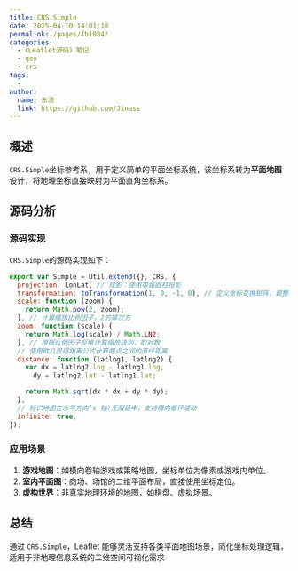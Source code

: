 ```yaml
---
title: CRS.Simple
date: 2025-04-10 14:01:18
permalink: /pages/fb1084/
categories:
  - 《Leaflet源码》笔记
  - geo
  - crs
tags:
  -
author:
  name: 东流
  link: https://github.com/Jinuss
---
```


## 概述

`CRS.Simple`坐标参考系，用于定义简单的平面坐标系统，该坐标系转为**平面地图**设计，将地理坐标直接映射为平面直角坐标系。

## 源码分析

### 源码实现

`CRS.Simple`的源码实现如下：

```js
export var Simple = Util.extend({}, CRS, {
  projection: LonLat, // 投影：使用等距圆柱投影
  transformation: toTransformation(1, 0, -1, 0), // 定义坐标变换矩阵，调整Y轴方向，使平面坐标原点(0,0)位于屏幕左下角
  scale: function (zoom) {
    return Math.pow(2, zoom);
  }, // 计算缩放比例因子，2的幂次方
  zoom: function (scale) {
    return Math.log(scale) / Math.LN2;
  }, // 根据比例因子反推计算缩放级别，取对数
  // 使用欧几里得距离公式计算两点之间的直线距离
  distance: function (latlng1, latlng2) {
    var dx = latlng2.lng - latlng1.lng,
      dy = latlng2.lat - latlng1.lat;

    return Math.sqrt(dx * dx + dy * dy);
  },
  // 标识地图在水平方向(x 轴)无限延申，支持横向循环滚动
  infinite: true,
});
```

### 应用场景

1. **​ 游戏地图**​​：如横向卷轴游戏或策略地图，坐标单位为像素或游戏内单位。
2. **​ 室内平面图**​​：商场、场馆的二维平面布局，直接使用坐标定位。
3. **虚构世界**​​：非真实地理环境的地图，如棋盘、虚拟场景。

## 总结

通过 `CRS.Simple`，Leaflet 能够灵活支持各类平面地图场景，简化坐标处理逻辑，适用于非地理信息系统的二维空间可视化需求
